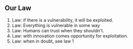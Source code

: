 ## Our Law

1. Law: if there is a vulnerability, it will be exploited. 
2. Law: Everything is vulnerable in some way
3. Law: Humans can trust when they shouldn't.
4. Law: with innovation comes opportunity for exploitation. 
5. Law: when in doubt, see law 1
